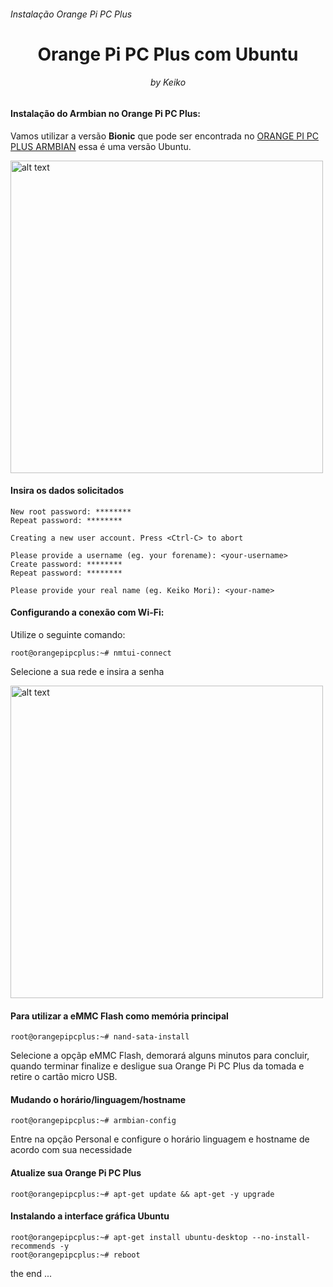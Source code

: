 <h6>Instalação Orange Pi PC Plus</h6>
<h1 align="center">Orange Pi PC Plus com Ubuntu</h1>
<h6 align="center">by Keiko</h6>


<h4>Instalação do Armbian no Orange Pi PC Plus:</h4>

Vamos utilizar a versão **Bionic** que pode ser encontrada no [ORANGE PI PC PLUS ARMBIAN](https://www.armbian.com/orange-pi-pc-plus) essa é uma versão Ubuntu.

<img align="center" src="https://github.com/keikomori/instalacao-ubuntu-orange-pi-pc-plus/blob/master/img/bionic-armbian.png" alt="alt text" width="500"/>

<h4>Insira os dados solicitados</h4>

```
New root password: ********
Repeat password: ********

Creating a new user account. Press <Ctrl-C> to abort

Please provide a username (eg. your forename): <your-username>
Create password: ********
Repeat password: ********

Please provide your real name (eg. Keiko Mori): <your-name>
```

<h4>Configurando a conexão com Wi-Fi:</h4>

Utilize o seguinte comando:

```
root@orangepipcplus:~# nmtui-connect
```

Selecione a sua rede e insira a senha

<img align="center" src="https://github.com/keikomori/instalacao-ubuntu-orange-pi-pc-plus/blob/master/img/connect-wi-fi.png" alt="alt text" width="500"/>

<h4>Para utilizar a eMMC Flash como memória principal</h4>

```
root@orangepipcplus:~# nand-sata-install
```

Selecione a opçãp eMMC Flash, demorará alguns minutos para concluir, quando terminar finalize e desligue sua Orange Pi PC Plus da tomada e retire o cartão micro USB.

<h4>Mudando o horário/linguagem/hostname</h4>

```
root@orangepipcplus:~# armbian-config
```

Entre na opção Personal e configure o horário linguagem e hostname de acordo com sua necessidade

<h4>Atualize sua Orange Pi PC Plus</h4>

```
root@orangepipcplus:~# apt-get update && apt-get -y upgrade
```

<h4>Instalando a interface gráfica Ubuntu</h4>

```
root@orangepipcplus:~# apt-get install ubuntu-desktop --no-install-recommends -y
root@orangepipcplus:~# reboot
```

the end ...


